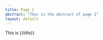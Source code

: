 ```yaml
---
title: Page 1
abstract: "This is the abstract of page 1"
layout: default
---
```

This is {{title}}